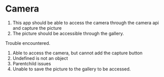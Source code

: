 # Camera

1. This app should be able to access the camera through the camera api and capture the picture
2. The picture should be accessible through the gallery.

Trouble encountered.
1. Able to access the camera, but cannot add the capture button
2. Undefined is not an object
3. Parentchild issues
4. Unable to save the picture to the gallery to be accessed.
